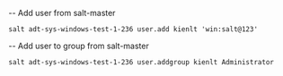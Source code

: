 -- Add user from salt-master

```
salt adt-sys-windows-test-1-236 user.add kienlt 'win:salt@123'
```

-- Add user to group from salt-master
```
salt adt-sys-windows-test-1-236 user.addgroup kienlt Administrator
```

